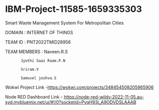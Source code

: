 # IBM-Project-11585-1659335303
Smart Waste Management System For Metropolitan Cities

DOMAIN : INTERNET OF THINGS

TEAM ID : PNT2022TMID28956

TEAM MEMBERS : Naveen.R.S 

           Jyothi Saai Raam.P.N 
           
           Sriram.V
           
           Samuvel joshva.S
Wokwi Project Link -https://wokwi.com/projects/348454508205965906

Node RED Dashboard Link - https://node-red-wjldy-2022-11-05.au-syd.mybluemix.net/ui/#!/0?socketid=PyqH93j_A9ODVDSLAAAB
